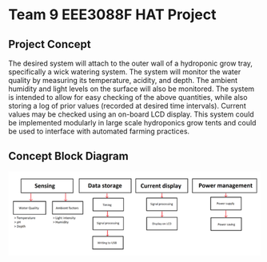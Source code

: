 # Team 9 EEE3088F HAT Project

## Project Concept
The desired system will attach to the outer wall of a hydroponic grow tray, specifically a wick watering system. The system will monitor the water quality by measuring its temperature, acidity, and depth. The ambient humidity and light levels on the surface will also be monitored. The system is intended to allow for easy checking of the above quantities, while also storing a log of prior values (recorded at desired time intervals). Current values may be checked using an on-board LCD display. This system could be implemented modularly in large scale hydroponics grow tents and could be used to interface with automated farming practices.

## Concept Block Diagram
![Concept Block Diagram](https://github.com/the-user-created/EEE3088F-Team-9/blob/main/Concept%20Proposal/Concept%20Proposal%20Block%20Diagram.png?raw=true)


